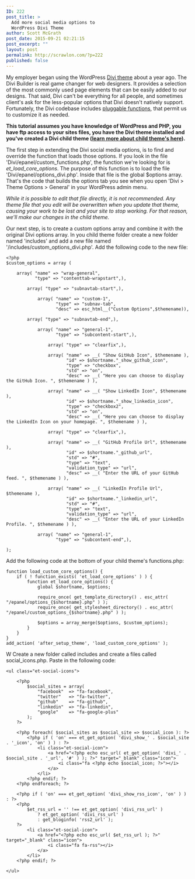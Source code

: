 ```yaml
---
ID: 222
post_title: >
  Add more social media options to
  WordPress Divi Theme
author: Scott McGrath
post_date: 2015-09-21 02:21:15
post_excerpt: ""
layout: post
permalink: http://scrawlon.com/?p=222
published: false
---
```

My employer began using the WordPress [Divi theme][1] about a year ago. The Divi Builder is real game changer for web designers. It provides a selection of the most commonly used page elements that can be easily added to our designs. That said, Divi can't be everything for all people, and sometimes client's ask for the less-popular options that Divi doesn't natively support. Fortunately, the Divi codebase includes [pluggable functions][2], that permit us to customize it as needed.

**This tutorial assumes you have knowledge of WordPress and PHP, you have ftp access to your sites files, you have the Divi theme installed and you've created a Divi child theme ([learn more about child theme's here][3]).**

The first step in extending the Divi social media options, is to find and override the function that loads those options. If you look in the file 'Divi/epanel/custom_functions.php', the function we're looking for is *et_load_core_options*. The purpose of this function is to load the file 'Divi/epanel/options_divi.php'. Inside that file is the global $options array. That's the code that builds the options tab you see when you open 'Divi > Theme Options > General' in your WordPress admin menu.

*While it is possible to edit that file directly, it is not recommended. Any theme file that you edit will be overwritten when you update that theme, causing your work to be lost and your site to stop working. For that reason, we'll make our changes in the child theme.*

Our next step, is to create a custom options array and combine it with the original Divi options array. In you child theme folder create a new folder named 'includes' and add a new file named '/includes/custom_options_divi.php'. Add the following code to the new file:

    <?php
    $custom_options = array (
    
        array( "name" => "wrap-general",
               "type" => "contenttab-wrapstart",),
    
            array( "type" => "subnavtab-start",),
    
                array( "name" => "custom-1",
                       "type" => "subnav-tab",
                       "desc" => esc_html__("Custom Options",$themename)),
    
            array( "type" => "subnavtab-end",),
    
                array( "name" => "general-1",
                       "type" => "subcontent-start",),
    
                    array( "type" => "clearfix",),
    
                    array( "name" => __( "Show GitHub Icon", $themename ),
                           "id" => $shortname."_show_github_icon",
                           "type" => "checkbox",
                           "std" => "on",
                           "desc" => __( "Here you can choose to display the GitHub Icon. ", $themename ) ),
    
                    array( "name" => __( "Show LinkedIn Icon", $themename ),
                           "id" => $shortname."_show_linkedin_icon",
                           "type" => "checkbox2",
                           "std" => "on",
                           "desc" => __( "Here you can choose to display the LinkedIn Icon on your homepage. ", $themename ) ),
    
                    array( "type" => "clearfix",),
    
                    array( "name" => __( "GitHub Profile Url", $themename ),
                           "id" => $shortname."_github_url",
                           "std" => "#",
                           "type" => "text",
                           "validation_type" => "url",
                           "desc" => __( "Enter the URL of your GitHub feed. ", $themename ) ),
    
                    array( "name" => __( "LinkedIn Profile Url", $themename ),
                           "id" => $shortname."_linkedin_url",
                           "std" => "#",
                           "type" => "text",
                           "validation_type" => "url",
                           "desc" => __( "Enter the URL of your LinkedIn Profile. ", $themename ) ),
    
                array( "name" => "general-1",
                       "type" => "subcontent-end",),
    
    );
    

Add the following code at the bottom of your child theme's functions.php:

    function load_custom_core_options() {
        if ( ! function_exists( 'et_load_core_options' ) ) {
            function et_load_core_options() {
                global $shortname, $options;
    
                require_once( get_template_directory() . esc_attr( "/epanel/options_{$shortname}.php" ) );
                require_once( get_stylesheet_directory() . esc_attr( "/epanel/custom_options_{$shortname}.php" ) );
    
                $options = array_merge($options, $custom_options);
            }
        }
    }
    add_action( 'after_setup_theme', 'load_custom_core_options' );
    

W Create a new folder called includes and create a files called social_icons.php. Paste in the following code:

    <ul class="et-social-icons">
    
        <?php
            $social_sites = array(
                "facebook"  => "fa-facebook",
                "twitter"   => "fa-twitter",
                "github"    => "fa-github",
                "linkedin"  => "fa-linkedin",
                "google"    => "fa-google-plus"
            );
        ?>
    
        <?php foreach( $social_sites as $social_site => $social_icon ): ?>
            <?php if ( 'on' === et_get_option( 'divi_show_' . $social_site . '_icon', 'on' ) ) : ?>
                <li class="et-social-icon">
                    <a href="<?php echo esc_url( et_get_option( 'divi_' . $social_site . '_url', '#' ) ); ?>" target="_blank" class="icon">
                        <i class="fa <?php echo $social_icon; ?>"></i>
                    </a>
                </li>
            <?php endif; ?>
        <?php endforeach; ?>
    
        <?php if ( 'on' === et_get_option( 'divi_show_rss_icon', 'on' ) ) : ?>
        <?php
            $et_rss_url = '' !== et_get_option( 'divi_rss_url' )
                ? et_get_option( 'divi_rss_url' )
                : get_bloginfo( 'rss2_url' );
        ?>
            <li class="et-social-icon">
                <a href="<?php echo esc_url( $et_rss_url ); ?>" target="_blank" class="icon">
                    <i class="fa fa-rss"></i>
                </a>
            </li>
        <?php endif; ?>
    
    </ul>

 [1]: http://www.elegantthemes.com/gallery/divi/
 [2]: https://codex.wordpress.org/Pluggable_Functions
 [3]: http://www.eleganttweaks.com/learn/creating-a-child-theme/